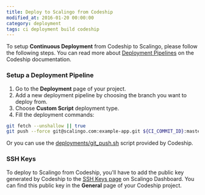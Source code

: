 ```yaml
---
title: Deploy to Scalingo from Codeship
modified_at: 2016-01-20 00:00:00
category: deployment
tags: ci deployment build codeship
---
```


To setup **Continuous Deployment** from Codeship to Scalingo, please follow the following steps. You can read more about [Deployment Pipelines](https://codeship.com/documentation/continuous-deployment/deployment-pipelines/) on the Codeship documentation.

### Setup a Deployment Pipeline

1. Go to the **Deployment** page of your project.
2. Add a new deployment pipeline by choosing the branch you want to deploy from.
3. Choose **Custom Script** deployment type.
4. Fill the deployment commands:

```bash
git fetch --unshallow || true
git push --force git@scalingo.com:example-app.git ${CI_COMMIT_ID}:master
```

Or you can use the [deployments/git_push.sh](https://github.com/codeship/scripts/blob/master/deployments/git_push.sh) script provided by Codeship.

### SSH Keys

To deploy to Scalingo from Codeship, you'll have to add the public key generated by Codeship to the [SSH Keys page](https://my.scalingo.com/keys) on Scalingo Dashboard. You can find this public key in the **General** page of your Codeship project.
